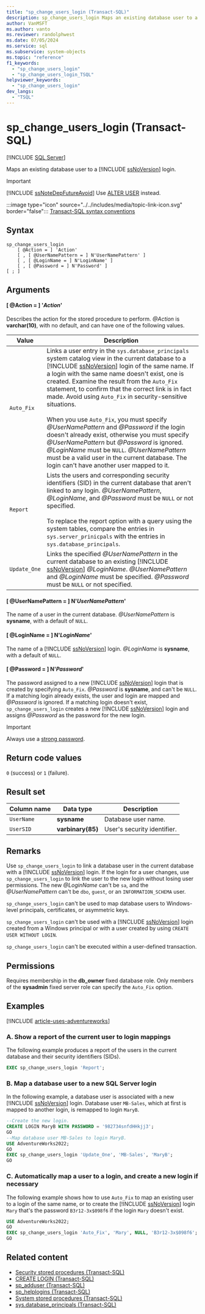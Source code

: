 ```yaml
---
title: "sp_change_users_login (Transact-SQL)"
description: sp_change_users_login Maps an existing database user to a SQL Server login.
author: VanMSFT
ms.author: vanto
ms.reviewer: randolphwest
ms.date: 07/05/2024
ms.service: sql
ms.subservice: system-objects
ms.topic: "reference"
f1_keywords:
  - "sp_change_users_login"
  - "sp_change_users_login_TSQL"
helpviewer_keywords:
  - "sp_change_users_login"
dev_langs:
  - "TSQL"
---
```

# sp_change_users_login (Transact-SQL)

[!INCLUDE [SQL Server](../../includes/applies-to-version/sqlserver.md)]

Maps an existing database user to a [!INCLUDE [ssNoVersion](../../includes/ssnoversion-md.md)] login.

> [!IMPORTANT]  
> [!INCLUDE [ssNoteDepFutureAvoid](../../includes/ssnotedepfutureavoid-md.md)] Use [ALTER USER](../../t-sql/statements/alter-user-transact-sql.md) instead.

:::image type="icon" source="../../includes/media/topic-link-icon.svg" border="false"::: [Transact-SQL syntax conventions](../../t-sql/language-elements/transact-sql-syntax-conventions-transact-sql.md)

## Syntax

```syntaxsql
sp_change_users_login
    [ @Action = ] 'Action'
    [ , [ @UserNamePattern = ] N'UserNamePattern' ]
    [ , [ @LoginName = ] N'LoginName' ]
    [ , [ @Password = ] N'Password' ]
[ ; ]
```

## Arguments

#### [ @Action = ] '*Action*'

Describes the action for the stored procedure to perform. *@Action* is **varchar(10)**, with no default, and can have one of the following values.

| Value | Description |
| --- | --- |
| `Auto_Fix` | Links a user entry in the `sys.database_principals` system catalog view in the current database to a [!INCLUDE [ssNoVersion](../../includes/ssnoversion-md.md)] login of the same name. If a login with the same name doesn't exist, one is created. Examine the result from the `Auto_Fix` statement, to confirm that the correct link is in fact made. Avoid using `Auto_Fix` in security-sensitive situations.<br /><br />When you use `Auto_Fix`, you must specify *@UserNamePattern* and *@Password* if the login doesn't already exist, otherwise you must specify *@UserNamePattern* but *@Password* is ignored. *@LoginName* must be `NULL`. *@UserNamePattern* must be a valid user in the current database. The login can't have another user mapped to it. |
| `Report` | Lists the users and corresponding security identifiers (SID) in the current database that aren't linked to any login. *@UserNamePattern*, *@LoginName*, and *@Password* must be `NULL` or not specified.<br /><br />To replace the report option with a query using the system tables, compare the entries in `sys.server_prinicpals` with the entries in `sys.database_principals`. |
| `Update_One` | Links the specified *@UserNamePattern* in the current database to an existing [!INCLUDE [ssNoVersion](../../includes/ssnoversion-md.md)] *@LoginName*. *@UserNamePattern* and *@LoginName* must be specified. *@Password* must be `NULL` or not specified. |

#### [ @UserNamePattern = ] N'*UserNamePattern*'

The name of a user in the current database. *@UserNamePattern* is **sysname**, with a default of `NULL`.

#### [ @LoginName = ] N'*LoginName*'

The name of a [!INCLUDE [ssNoVersion](../../includes/ssnoversion-md.md)] login. *@LoginName* is **sysname**, with a default of `NULL`.

#### [ @Password = ] N'*Password*'

The password assigned to a new [!INCLUDE [ssNoVersion](../../includes/ssnoversion-md.md)] login that is created by specifying `Auto_Fix`. *@Password* is **sysname**, and can't be `NULL`. If a matching login already exists, the user and login are mapped and *@Password* is ignored. If a matching login doesn't exist, `sp_change_users_login` creates a new [!INCLUDE [ssNoVersion](../../includes/ssnoversion-md.md)] login and assigns *@Password* as the password for the new login.

> [!IMPORTANT]  
> Always use a [strong password](../security/strong-passwords.md).

## Return code values

`0` (success) or `1` (failure).

## Result set

| Column name | Data type | Description |
| --- | --- | --- |
| `UserName` | **sysname** | Database user name. |
| `UserSID` | **varbinary(85)** | User's security identifier. |

## Remarks

Use `sp_change_users_login` to link a database user in the current database with a [!INCLUDE [ssNoVersion](../../includes/ssnoversion-md.md)] login. If the login for a user changes, use `sp_change_users_login` to link the user to the new login without losing user permissions. The new *@LoginName* can't be `sa`, and the *@UserNamePattern* can't be `dbo`, `guest`, or an `INFORMATION_SCHEMA` user.

`sp_change_users_login` can't be used to map database users to Windows-level principals, certificates, or asymmetric keys.

`sp_change_users_login` can't be used with a [!INCLUDE [ssNoVersion](../../includes/ssnoversion-md.md)] login created from a Windows principal or with a user created by using `CREATE USER WITHOUT LOGIN`.

`sp_change_users_login` can't be executed within a user-defined transaction.

## Permissions

Requires membership in the **db_owner** fixed database role. Only members of the **sysadmin** fixed server role can specify the `Auto_Fix` option.

## Examples

[!INCLUDE [article-uses-adventureworks](../../includes/article-uses-adventureworks.md)]

### A. Show a report of the current user to login mappings

The following example produces a report of the users in the current database and their security identifiers (SIDs).

```sql
EXEC sp_change_users_login 'Report';
```

### B. Map a database user to a new SQL Server login

In the following example, a database user is associated with a new [!INCLUDE [ssNoVersion](../../includes/ssnoversion-md.md)] login. Database user `MB-Sales`, which at first is mapped to another login, is remapped to login `MaryB`.

```sql
--Create the new login.
CREATE LOGIN MaryB WITH PASSWORD = '982734snfdHHkjj3';
GO
--Map database user MB-Sales to login MaryB.
USE AdventureWorks2022;
GO
EXEC sp_change_users_login 'Update_One', 'MB-Sales', 'MaryB';
GO
```

### C. Automatically map a user to a login, and create a new login if necessary

The following example shows how to use `Auto_Fix` to map an existing user to a login of the same name, or to create the [!INCLUDE [ssNoVersion](../../includes/ssnoversion-md.md)] login `Mary` that's the password `B3r12-3x$098f6` if the login `Mary` doesn't exist.

```sql
USE AdventureWorks2022;
GO
EXEC sp_change_users_login 'Auto_Fix', 'Mary', NULL, 'B3r12-3x$098f6';
GO
```

## Related content

- [Security stored procedures (Transact-SQL)](security-stored-procedures-transact-sql.md)
- [CREATE LOGIN (Transact-SQL)](../../t-sql/statements/create-login-transact-sql.md)
- [sp_adduser (Transact-SQL)](sp-adduser-transact-sql.md)
- [sp_helplogins (Transact-SQL)](sp-helplogins-transact-sql.md)
- [System stored procedures (Transact-SQL)](system-stored-procedures-transact-sql.md)
- [sys.database_principals (Transact-SQL)](../system-catalog-views/sys-database-principals-transact-sql.md)

